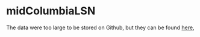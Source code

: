 # midColumbiaLSN

The data were too large to be stored on Github, but they can be found
[here](https://figshare.com/articles/dataset/MidColumbia_zip_-_a_large_spatial_stream_network_data_set/24132840),
